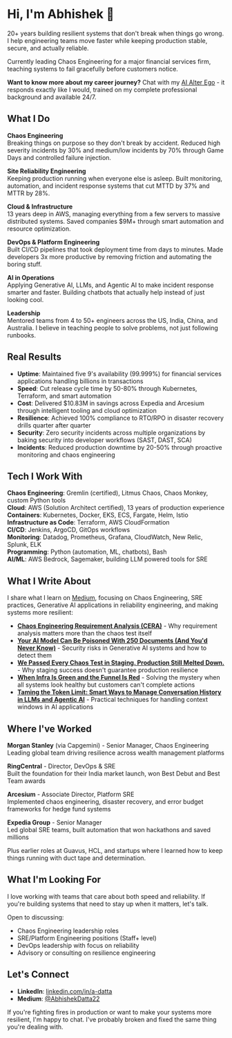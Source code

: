 # Hi, I'm Abhishek 👋

20+ years building resilient systems that don't break when things go wrong. I help engineering teams move faster while keeping production stable, secure, and actually reliable.

Currently leading Chaos Engineering for a major financial services firm, teaching systems to fail gracefully before customers notice.

**Want to know more about my career journey?** Chat with my [AI Alter Ego](https://huggingface.co/spaces/AbhishekDatta/AbhishekDatta-Career-Journey) - it responds exactly like I would, trained on my complete professional background and available 24/7.

## What I Do

**Chaos Engineering**  
Breaking things on purpose so they don't break by accident. Reduced high severity incidents by 30% and medium/low incidents by 70% through Game Days and controlled failure injection.

**Site Reliability Engineering**  
Keeping production running when everyone else is asleep. Built monitoring, automation, and incident response systems that cut MTTD by 37% and MTTR by 28%.

**Cloud & Infrastructure**  
13 years deep in AWS, managing everything from a few servers to massive distributed systems. Saved companies $9M+ through smart automation and resource optimization.

**DevOps & Platform Engineering**  
Built CI/CD pipelines that took deployment time from days to minutes. Made developers 3x more productive by removing friction and automating the boring stuff.

**AI in Operations**  
Applying Generative AI, LLMs, and Agentic AI to make incident response smarter and faster. Building chatbots that actually help instead of just looking cool.

**Leadership**  
Mentored teams from 4 to 50+ engineers across the US, India, China, and Australia. I believe in teaching people to solve problems, not just following runbooks.

## Real Results

- **Uptime**: Maintained five 9's availability (99.999%) for financial services applications handling billions in transactions
- **Speed**: Cut release cycle time by 50-80% through Kubernetes, Terraform, and smart automation
- **Cost**: Delivered $10.83M in savings across Expedia and Arcesium through intelligent tooling and cloud optimization
- **Resilience**: Achieved 100% compliance to RTO/RPO in disaster recovery drills quarter after quarter
- **Security**: Zero security incidents across multiple organizations by baking security into developer workflows (SAST, DAST, SCA)
- **Incidents**: Reduced production downtime by 20-50% through proactive monitoring and chaos engineering

## Tech I Work With

**Chaos Engineering**: Gremlin (certified), Litmus Chaos, Chaos Monkey, custom Python tools  
**Cloud**: AWS (Solution Architect certified), 13 years of production experience  
**Containers**: Kubernetes, Docker, EKS, ECS, Fargate, Helm, Istio  
**Infrastructure as Code**: Terraform, AWS CloudFormation  
**CI/CD**: Jenkins, ArgoCD, GitOps workflows  
**Monitoring**: Datadog, Prometheus, Grafana, CloudWatch, New Relic, Splunk, ELK  
**Programming**: Python (automation, ML, chatbots), Bash  
**AI/ML**: AWS Bedrock, Sagemaker, building LLM powered tools for SRE

## What I Write About

I share what I learn on [Medium](https://medium.com/@AbhishekDatta22), focusing on Chaos Engineering, SRE practices, Generative AI applications in reliability engineering, and making systems more resilient:

- **[Chaos Engineering Requirement Analysis (CERA)](https://medium.com/chaos-engineering-field-guide-experiments/chaos-engineering-requirement-analysis-cera-46a5086372e9)** - Why requirement analysis matters more than the chaos test itself
- **[Your AI Model Can Be Poisoned With 250 Documents (And You'd Never Know)](https://ai.plainenglish.io/your-ai-model-can-be-poisoned-with-250-documents-and-youd-never-know-3571808c40e3)** - Security risks in Generative AI systems and how to detect them
- **[We Passed Every Chaos Test in Staging. Production Still Melted Down.](https://medium.com/chaos-engineering-field-guide-experiments/we-passed-every-chaos-test-in-staging-production-still-melted-down-d45d4aa43f9a)** - Why staging success doesn't guarantee production resilience
- **[When Infra Is Green and the Funnel Is Red](https://medium.com/chaos-engineering-field-guide-experiments/when-infra-is-green-and-the-funnel-is-red-8e7d7ee46553)** - Solving the mystery when all systems look healthy but customers can't complete actions
- **[Taming the Token Limit: Smart Ways to Manage Conversation History in LLMs and Agentic AI](https://aws.plainenglish.io/taming-the-token-limit-smart-ways-to-manage-conversation-history-in-llms-and-agentic-ai-ae6a4a55323c)** - Practical techniques for handling context windows in AI applications

## Where I've Worked

**Morgan Stanley** (via Capgemini) - Senior Manager, Chaos Engineering  
Leading global team driving resilience across wealth management platforms

**RingCentral** - Director, DevOps & SRE  
Built the foundation for their India market launch, won Best Debut and Best Team awards

**Arcesium** - Associate Director, Platform SRE  
Implemented chaos engineering, disaster recovery, and error budget frameworks for hedge fund systems

**Expedia Group** - Senior Manager  
Led global SRE teams, built automation that won hackathons and saved millions

Plus earlier roles at Guavus, HCL, and startups where I learned how to keep things running with duct tape and determination.

## What I'm Looking For

I love working with teams that care about both speed and reliability. If you're building systems that need to stay up when it matters, let's talk.

Open to discussing:
- Chaos Engineering leadership roles
- SRE/Platform Engineering positions (Staff+ level)
- DevOps leadership with focus on reliability
- Advisory or consulting on resilience engineering

## Let's Connect

- **LinkedIn**: [linkedin.com/in/a-datta](https://www.linkedin.com/in/a-datta/)
- **Medium**: [@AbhishekDatta22](https://medium.com/@AbhishekDatta22)

If you're fighting fires in production or want to make your systems more resilient, I'm happy to chat. I've probably broken and fixed the same thing you're dealing with.
